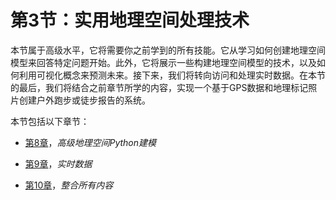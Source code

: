 # 第3节：实用地理空间处理技术

本节属于高级水平，它将需要你之前学到的所有技能。它从学习如何创建地理空间模型来回答特定问题开始。此外，它将展示一些构建地理空间模型的技术，以及如何利用可视化概念来预测未来。接下来，我们将转向访问和处理实时数据。在本节的最后，我们将结合之前章节所学的内容，实现一个基于GPS数据和地理标记照片创建户外跑步或徒步报告的系统。

本节包括以下章节：

+   [第8章](fe51d69e-6b0e-4330-873a-fb749ea19ce4.xhtml)，*高级地理空间Python建模*

+   [第9章](b957e52e-8677-406d-be96-195c75292f56.xhtml)，*实时数据*

+   [第10章](5317dbe8-ecb7-4bae-abc7-43944118b1c4.xhtml)，*整合所有内容*
